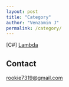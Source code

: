 ```yaml
---
layout: post
title: "Category"
author: "Venzamin J"
permalink: /category/
---
```

[C#]
[Lambda](/post/csharp/lambda/)
## Contact
rookie7319@gmail.com
